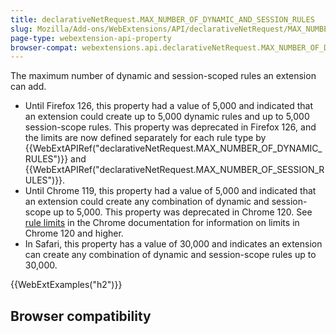 ```yaml
---
title: declarativeNetRequest.MAX_NUMBER_OF_DYNAMIC_AND_SESSION_RULES
slug: Mozilla/Add-ons/WebExtensions/API/declarativeNetRequest/MAX_NUMBER_OF_DYNAMIC_AND_SESSION_RULES
page-type: webextension-api-property
browser-compat: webextensions.api.declarativeNetRequest.MAX_NUMBER_OF_DYNAMIC_AND_SESSION_RULES
---
```




The maximum number of dynamic and session-scoped rules an extension can add.

- Until Firefox 126, this property had a value of 5,000 and indicated that an extension could create up to 5,000 dynamic rules and up to 5,000 session-scope rules. This property was deprecated in Firefox 126, and the limits are now defined separately for each rule type by {{WebExtAPIRef("declarativeNetRequest.MAX_NUMBER_OF_DYNAMIC_RULES")}} and {{WebExtAPIRef("declarativeNetRequest.MAX_NUMBER_OF_SESSION_RULES")}}.
- Until Chrome 119, this property had a value of 5,000 and indicated that an extension could create any combination of dynamic and session-scope up to 5,000. This property was deprecated in Chrome 120. See [rule limits](https://developer.chrome.com/docs/extensions/reference/api/declarativeNetRequest#limits) in the Chrome documentation for information on limits in Chrome 120 and higher.
- In Safari, this property has a value of 30,000 and indicates an extension can create any combination of dynamic and session-scope rules up to 30,000.

{{WebExtExamples("h2")}}

## Browser compatibility



<!--
// Copyright 2015 The Chromium Authors. All rights reserved.
//
// Redistribution and use in source and binary forms, with or without
// modification, are permitted provided that the following conditions are
// met:
//
//    * Redistributions of source code must retain the above copyright
// notice, this list of conditions and the following disclaimer.
//    * Redistributions in binary form must reproduce the above
// copyright notice, this list of conditions and the following disclaimer
// in the documentation and/or other materials provided with the
// distribution.
//    * Neither the name of Google Inc. nor the names of its
// contributors may be used to endorse or promote products derived from
// this software without specific prior written permission.
//
// THIS SOFTWARE IS PROVIDED BY THE COPYRIGHT HOLDERS AND CONTRIBUTORS
// "AS IS" AND ANY EXPRESS OR IMPLIED WARRANTIES, INCLUDING, BUT NOT
// LIMITED TO, THE IMPLIED WARRANTIES OF MERCHANTABILITY AND FITNESS FOR
// A PARTICULAR PURPOSE ARE DISCLAIMED. IN NO EVENT SHALL THE COPYRIGHT
// OWNER OR CONTRIBUTORS BE LIABLE FOR ANY DIRECT, INDIRECT, INCIDENTAL,
// SPECIAL, EXEMPLARY, OR CONSEQUENTIAL DAMAGES (INCLUDING, BUT NOT
// LIMITED TO, PROCUREMENT OF SUBSTITUTE GOODS OR SERVICES; LOSS OF USE,
// DATA, OR PROFITS; OR BUSINESS INTERRUPTION) HOWEVER CAUSED AND ON ANY
// THEORY OF LIABILITY, WHETHER IN CONTRACT, STRICT LIABILITY, OR TORT
// (INCLUDING NEGLIGENCE OR OTHERWISE) ARISING IN ANY WAY OUT OF THE USE
// OF THIS SOFTWARE, EVEN IF ADVISED OF THE POSSIBILITY OF SUCH DAMAGE.
-->
